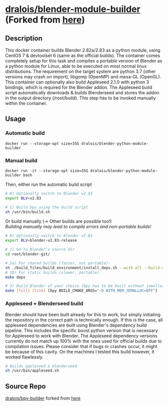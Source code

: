 # [dralois/blender-module-builder](https://hub.docker.com/r/dralois/blender-python-module-builder) (Forked from [here](https://hub.docker.com/r/mattiasohlsson/centos-blender-builder/))

## Description

This docker container builds Blender 2.82a/2.83 as a python module, using CentOS 7 & devtoolset 6 (same as the official builds). The container comes completely setup for this task and compiles a portable version of Blender as a python module for Linux, able to be executed on most normal linux distributions. The requirement on the target system are python 3.7 (other versions may crash on import), libgomp (OpenMP) and mesa-GL (OpenGL). This container can optionally also build Appleseed 2.1.0 with python 3 bindings, which is required for the Blender addon. The Appleseed build script automatically downloads & builds Blenderseed and stores the addon in the output directory (/root/build). This step has to be invoked manually within the container.

## Usage

### Automatic build

```docker
docker run --storage-opt size=35G dralois/blender-python-module-builder
```

### Manual build

```docker
docker run -it --storage-opt size=35G dralois/blender-python-module-builder bash
```

Then, either run the automatic build script

```bash
# 0) Optionally switch to Blender v2.83
export BLV=v2.83

# 1) Build bpy using the build script
sh /usr/bin/build.sh
```

Or build manually (-> Other builds are possible too!)    
_Building manually may lead to compile errors and non-portable builds!_

```bash
# 0) Optionally switch to Blender v2.83
export BLV=blender-v2.83-release

# 1) Go to Blender's source dir
cd root/blender-git/

# 2a) For shared builds (faster, not portable):
sh ./build_files/build_environment/install_deps.sh --with-all --build-all
# 2b) For static builds (slower, portable):
make deps

# 3) Build Blender of your choice (bpy has to be built without jemalloc!)
make [full] [lite] [bpy BUILD_CMAKE_ARGS="-D WITH_MEM_JEMALLOC=OFF"]
```

### Appleseed + Blenderseed build

Blender should have been built already for this to work, but simply initiating the repository in the correct path is technically enough. If this is the case, all appleseed dependencies are built using Blender's dependency build pipeline. This includes the specific boost python version that is necessary for Appleseed to work with Blender. The Appleseed dependency versions currently do not match up 100% with the ones used for official builds due to compilation issues. Please consider that if bugs or crashes occur, it might be because of this cavity. On the machines I tested this build however, it worked flawlessly.

```bash
# Builds appleseed & blenderseed
sh /usr/bin/appleseed.sh
```

## Source Repo

[dralois/bpy-builder](https://github.com/dralois/Blender-Python-Module-Docker) forked from [here](https://github.com/mattias-ohlsson/docker-centos-blender-builder)
